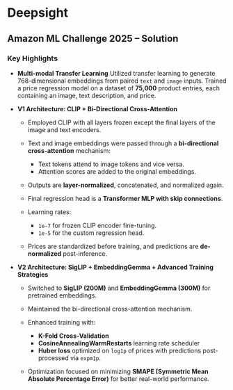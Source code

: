 # Deepsight

## Amazon ML Challenge 2025 – Solution

### Key Highlights

* **Multi-modal Transfer Learning**
  Utilized transfer learning to generate 768-dimensional embeddings from paired `text` and `image` inputs. Trained a price regression model on a dataset of **75,000** product entries, each containing an image, text description, and price.

* **V1 Architecture: CLIP + Bi-Directional Cross-Attention**

  * Employed CLIP with all layers frozen except the final layers of the image and text encoders.
  * Text and image embeddings were passed through a **bi-directional cross-attention** mechanism:

    * Text tokens attend to image tokens and vice versa.
    * Attention scores are added to the original embeddings.
  * Outputs are **layer-normalized**, concatenated, and normalized again.
  * Final regression head is a **Transformer MLP with skip connections**.
  * Learning rates:

    * `1e-7` for frozen CLIP encoder fine-tuning.
    * `1e-5` for the custom regression head.
  * Prices are standardized before training, and predictions are **de-normalized** post-inference.

* **V2 Architecture: SigLIP + EmbeddingGemma + Advanced Training Strategies**

  * Switched to **SigLIP (200M)** and **EmbeddingGemma (300M)** for pretrained embeddings.
  * Maintained the bi-directional cross-attention mechanism.
  * Enhanced training with:

    * **K-Fold Cross-Validation**
    * **CosineAnnealingWarmRestarts** learning rate scheduler
    * **Huber loss** optimized on `log1p` of prices with predictions post-processed via `expm1p`.
  * Optimization focused on minimizing **SMAPE (Symmetric Mean Absolute Percentage Error)** for better real-world performance.
